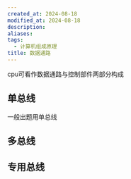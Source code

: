 ```yaml
---
created_at: 2024-08-18
modified_at: 2024-08-18
description: 
aliases: 
tags:
  - 计算机组成原理
title: 数据通路
---
```

cpu可看作数据通路与控制部件两部分构成
## 单总线
一般出题用单总线
## 多总线
## 专用总线